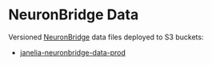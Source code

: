 # NeuronBridge Data

Versioned [NeuronBridge](https://github.com/JaneliaSciComp/neuronbridge) data files deployed to S3 buckets:

* [janelia-neuronbridge-data-prod](janelia-neuronbridge-data-prod)

